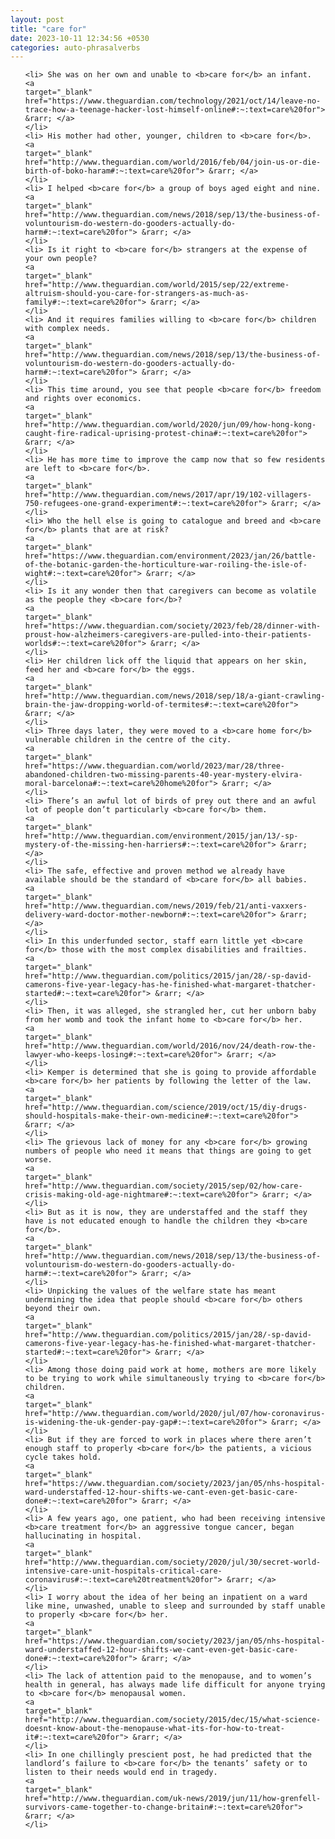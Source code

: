```yaml
---
layout: post
title: "care for"
date: 2023-10-11 12:34:56 +0530
categories: auto-phrasalverbs
---
```

<ol>

    <li> She was on her own and unable to <b>care for</b> an infant.
    <a 
    target="_blank" 
    href="https://www.theguardian.com/technology/2021/oct/14/leave-no-trace-how-a-teenage-hacker-lost-himself-online#:~:text=care%20for"> &rarr; </a>
    </li>
    <li> His mother had other, younger, children to <b>care for</b>.
    <a 
    target="_blank" 
    href="http://www.theguardian.com/world/2016/feb/04/join-us-or-die-birth-of-boko-haram#:~:text=care%20for"> &rarr; </a>
    </li>
    <li> I helped <b>care for</b> a group of boys aged eight and nine.
    <a 
    target="_blank" 
    href="http://www.theguardian.com/news/2018/sep/13/the-business-of-voluntourism-do-western-do-gooders-actually-do-harm#:~:text=care%20for"> &rarr; </a>
    </li>
    <li> Is it right to <b>care for</b> strangers at the expense of your own people?
    <a 
    target="_blank" 
    href="http://www.theguardian.com/world/2015/sep/22/extreme-altruism-should-you-care-for-strangers-as-much-as-family#:~:text=care%20for"> &rarr; </a>
    </li>
    <li> And it requires families willing to <b>care for</b> children with complex needs.
    <a 
    target="_blank" 
    href="http://www.theguardian.com/news/2018/sep/13/the-business-of-voluntourism-do-western-do-gooders-actually-do-harm#:~:text=care%20for"> &rarr; </a>
    </li>
    <li> This time around, you see that people <b>care for</b> freedom and rights over economics.
    <a 
    target="_blank" 
    href="http://www.theguardian.com/world/2020/jun/09/how-hong-kong-caught-fire-radical-uprising-protest-china#:~:text=care%20for"> &rarr; </a>
    </li>
    <li> He has more time to improve the camp now that so few residents are left to <b>care for</b>.
    <a 
    target="_blank" 
    href="http://www.theguardian.com/news/2017/apr/19/102-villagers-750-refugees-one-grand-experiment#:~:text=care%20for"> &rarr; </a>
    </li>
    <li> Who the hell else is going to catalogue and breed and <b>care for</b> plants that are at risk?
    <a 
    target="_blank" 
    href="https://www.theguardian.com/environment/2023/jan/26/battle-of-the-botanic-garden-the-horticulture-war-roiling-the-isle-of-wight#:~:text=care%20for"> &rarr; </a>
    </li>
    <li> Is it any wonder then that caregivers can become as volatile as the people they <b>care for</b>?
    <a 
    target="_blank" 
    href="https://www.theguardian.com/society/2023/feb/28/dinner-with-proust-how-alzheimers-caregivers-are-pulled-into-their-patients-worlds#:~:text=care%20for"> &rarr; </a>
    </li>
    <li> Her children lick off the liquid that appears on her skin, feed her and <b>care for</b> the eggs.
    <a 
    target="_blank" 
    href="http://www.theguardian.com/news/2018/sep/18/a-giant-crawling-brain-the-jaw-dropping-world-of-termites#:~:text=care%20for"> &rarr; </a>
    </li>
    <li> Three days later, they were moved to a <b>care home for</b> vulnerable children in the centre of the city.
    <a 
    target="_blank" 
    href="https://www.theguardian.com/world/2023/mar/28/three-abandoned-children-two-missing-parents-40-year-mystery-elvira-moral-barcelona#:~:text=care%20home%20for"> &rarr; </a>
    </li>
    <li> There’s an awful lot of birds of prey out there and an awful lot of people don’t particularly <b>care for</b> them.
    <a 
    target="_blank" 
    href="http://www.theguardian.com/environment/2015/jan/13/-sp-mystery-of-the-missing-hen-harriers#:~:text=care%20for"> &rarr; </a>
    </li>
    <li> The safe, effective and proven method we already have available should be the standard of <b>care for</b> all babies.
    <a 
    target="_blank" 
    href="http://www.theguardian.com/news/2019/feb/21/anti-vaxxers-delivery-ward-doctor-mother-newborn#:~:text=care%20for"> &rarr; </a>
    </li>
    <li> In this underfunded sector, staff earn little yet <b>care for</b> those with the most complex disabilities and frailties.
    <a 
    target="_blank" 
    href="http://www.theguardian.com/politics/2015/jan/28/-sp-david-camerons-five-year-legacy-has-he-finished-what-margaret-thatcher-started#:~:text=care%20for"> &rarr; </a>
    </li>
    <li> Then, it was alleged, she strangled her, cut her unborn baby from her womb and took the infant home to <b>care for</b> her.
    <a 
    target="_blank" 
    href="http://www.theguardian.com/world/2016/nov/24/death-row-the-lawyer-who-keeps-losing#:~:text=care%20for"> &rarr; </a>
    </li>
    <li> Kemper is determined that she is going to provide affordable <b>care for</b> her patients by following the letter of the law.
    <a 
    target="_blank" 
    href="http://www.theguardian.com/science/2019/oct/15/diy-drugs-should-hospitals-make-their-own-medicine#:~:text=care%20for"> &rarr; </a>
    </li>
    <li> The grievous lack of money for any <b>care for</b> growing numbers of people who need it means that things are going to get worse.
    <a 
    target="_blank" 
    href="http://www.theguardian.com/society/2015/sep/02/how-care-crisis-making-old-age-nightmare#:~:text=care%20for"> &rarr; </a>
    </li>
    <li> But as it is now, they are understaffed and the staff they have is not educated enough to handle the children they <b>care for</b>.
    <a 
    target="_blank" 
    href="http://www.theguardian.com/news/2018/sep/13/the-business-of-voluntourism-do-western-do-gooders-actually-do-harm#:~:text=care%20for"> &rarr; </a>
    </li>
    <li> Unpicking the values of the welfare state has meant undermining the idea that people should <b>care for</b> others beyond their own.
    <a 
    target="_blank" 
    href="http://www.theguardian.com/politics/2015/jan/28/-sp-david-camerons-five-year-legacy-has-he-finished-what-margaret-thatcher-started#:~:text=care%20for"> &rarr; </a>
    </li>
    <li> Among those doing paid work at home, mothers are more likely to be trying to work while simultaneously trying to <b>care for</b> children.
    <a 
    target="_blank" 
    href="http://www.theguardian.com/world/2020/jul/07/how-coronavirus-is-widening-the-uk-gender-pay-gap#:~:text=care%20for"> &rarr; </a>
    </li>
    <li> But if they are forced to work in places where there aren’t enough staff to properly <b>care for</b> the patients, a vicious cycle takes hold.
    <a 
    target="_blank" 
    href="https://www.theguardian.com/society/2023/jan/05/nhs-hospital-ward-understaffed-12-hour-shifts-we-cant-even-get-basic-care-done#:~:text=care%20for"> &rarr; </a>
    </li>
    <li> A few years ago, one patient, who had been receiving intensive <b>care treatment for</b> an aggressive tongue cancer, began hallucinating in hospital.
    <a 
    target="_blank" 
    href="http://www.theguardian.com/society/2020/jul/30/secret-world-intensive-care-unit-hospitals-critical-care-coronavirus#:~:text=care%20treatment%20for"> &rarr; </a>
    </li>
    <li> I worry about the idea of her being an inpatient on a ward like mine, unwashed, unable to sleep and surrounded by staff unable to properly <b>care for</b> her.
    <a 
    target="_blank" 
    href="https://www.theguardian.com/society/2023/jan/05/nhs-hospital-ward-understaffed-12-hour-shifts-we-cant-even-get-basic-care-done#:~:text=care%20for"> &rarr; </a>
    </li>
    <li> The lack of attention paid to the menopause, and to women’s health in general, has always made life difficult for anyone trying to <b>care for</b> menopausal women.
    <a 
    target="_blank" 
    href="http://www.theguardian.com/society/2015/dec/15/what-science-doesnt-know-about-the-menopause-what-its-for-how-to-treat-it#:~:text=care%20for"> &rarr; </a>
    </li>
    <li> In one chillingly prescient post, he had predicted that the landlord’s failure to <b>care for</b> the tenants’ safety or to listen to their needs would end in tragedy.
    <a 
    target="_blank" 
    href="http://www.theguardian.com/uk-news/2019/jun/11/how-grenfell-survivors-came-together-to-change-britain#:~:text=care%20for"> &rarr; </a>
    </li>